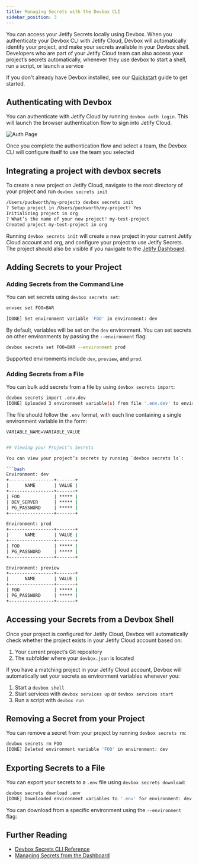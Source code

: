 ```yaml
---
title: Managing Secrets with the Devbox CLI
sidebar_position: 3
---
```


You can access your Jetify Secrets locally using Devbox. When you authenticate your Devbox CLI with Jetify Cloud, Devbox will automatically identify your project, and make your secrets available in your Devbox shell. Developers who are part of your Jetify Cloud team can also access your project’s secrets automatically, whenever they use devbox to start a shell, run a script, or launch a service

If you don't already have Devbox installed, see our [Quickstart](https://www.jetify.com/docs/devbox/quickstart/) guide to get started.

## Authenticating with Devbox

You can authenticate with Jetify Cloud by running `devbox auth login`. This will launch the browser authentication flow to sign into Jetify Cloud.

![Auth Page](../../static/img/jetify_auth.jpeg)

Once you complete the authentication flow and select a team, the Devbox CLI will configure itself to use the team you selected

## Integrating a project with devbox secrets

To create a new project on Jetify Cloud, navigate to the root directory of your project and run `devbox secrets init`

```bash
/Users/puckworth/my-project❯ devbox secrets init
? Setup project in /Users/puckworth/my-project? Yes
Initializing project in org
? What’s the name of your new project? my-test-project
Created project my-test-project in org
```

Running `devbox secrets init` will create a new project in your current Jetify Cloud account and org, and configure your project to use Jetify Secrets. The project should also be visible if you navigate to the [Jetify Dashboard](../dashboard/index.md).

## Adding Secrets to your Project

### Adding Secrets from the Command Line

You can set secrets using `devbox secrets set`:

```bash
envsec set FOO=BAR
```

```bash
[DONE] Set environment variable 'FOO' in environment: dev
```

By default, variables will be set on the `dev` environment. You can set secrets on other environments by passing the `--environment` flag:

```bash
devbox secrets set FOO=BAR --environment prod
```

Supported environments include `dev`, `preview`, and `prod`.

### Adding Secrets from a File

You can bulk add secrets from a file by using `devbox secrets import`:

```bash
devbox secrets import .env.dev
[DONE] Uploaded 3 environment variable(s) from file '.env.dev' to environment: dev
```

The file should follow the `.env` format, with each line containing a single environment variable in the form:

```env
VARIABLE_NAME=VARIABLE_VALUE
```

````bash

## Viewing your Project’s Secrets

You can view your project’s secrets by running `devbox secrets ls`:

```bash
Environment: dev
+-----------------+-------+
|      NAME       | VALUE |
+-----------------+-------+
| FOO             | ***** |
| DEV_SERVER      | ***** |
| PG_PASSWORD     | ***** |
+-----------------+-------+

Environment: prod
+-----------------+-------+
|      NAME       | VALUE |
+-----------------+-------+
| FOO             | ***** |
| PG_PASSWORD     | ***** |
+-----------------+-------+

Environment: preview
+-----------------+-------+
|      NAME       | VALUE |
+-----------------+-------+
| FOO             | ***** |
| PG_PASSWORD     | ***** |
+-----------------+-------+
````

## Accessing your Secrets from a Devbox Shell

Once your project is configured for Jetify Cloud, Devbox will automatically check whether the project exists in your Jetify Cloud account based on:

1. Your current project’s Git repository
2. The subfolder where your `devbox.json` is located

If you have a matching project in your Jetify Cloud account, Devbox will automatically set your secrets as environment variables whenever you:

1. Start a `devbox shell`
2. Start services with `devbox services up` or `devbox services start`
3. Run a script with `devbox run`

## Removing a Secret from your Project

You can remove a secret from your project by running `devbox secrets rm`:

```bash
devbox secrets rm FOO
[DONE] Deleted environment variable 'FOO' in environment: dev
```

## Exporting Secrets to a File

You can export your secrets to a `.env` file using `devbox secrets download`:

```bash
devbox secrets download .env
[DONE] Downloaded environment variables to '.env' for environment: dev
```

You can download from a specific environment using the `--environment` flag:

## Further Reading

- [Devbox Secrets CLI Reference](/docs/devbox/cli_reference/devbox_secrets)
- [Managing Secrets from the Dashboard](../dashboard_secrets)
